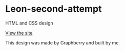 # Leon-second-attempt
HTML and CSS design

[View the site](https://khql3d.github.io/Leon-second-attempt/)

This design was made by Graphberry and built by me.
